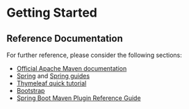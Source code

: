 # Getting Started

## Reference Documentation
For further reference, please consider the following sections:

* [Official Apache Maven documentation](https://maven.apache.org/guides/index.html)
* [Spring](https://spring.io/) and [Spring guides](https://spring.io/guides)
* [Thymeleaf quick tutorial](https://www.thymeleaf.org/doc/tutorials/2.1/usingthymeleaf.html)
* [Bootstrap](https://getbootstrap.com/)
* [Spring Boot Maven Plugin Reference Guide](https://docs.spring.io/spring-boot/docs/2.6.4/maven-plugin/reference/html/)
